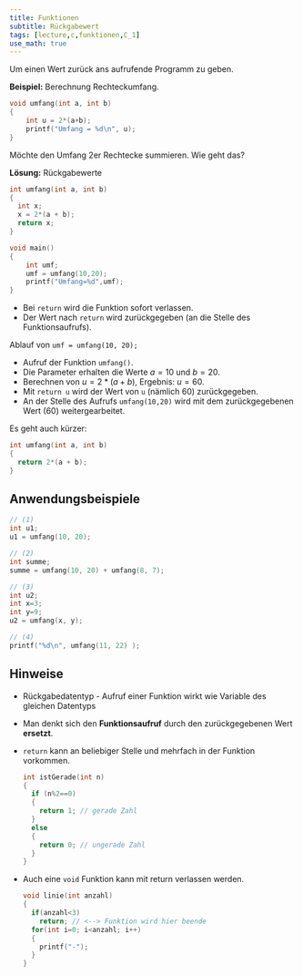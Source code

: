 ```yaml
---
title: Funktionen
subtitle: Rückgabewert
tags: [lecture,c,funktionen,C_1]
use_math: true
---
```


Um einen Wert zurück ans aufrufende Programm zu geben.

**Beispiel:** Berechnung Rechteckumfang.

```c
void umfang(int a, int b)
{
    int u = 2*(a+b);
    printf("Umfang = %d\n", u);
}
```

Möchte den Umfang 2er Rechtecke summieren. Wie geht das? 

**Lösung:** Rückgabewerte

```c
int umfang(int a, int b)
{
  int x;
  x = 2*(a + b);
  return x;
}
```

```c
void main()
{
    int umf;
    umf = umfang(10,20);
    printf("Umfang=%d",umf);
}
```

- Bei `return` wird die Funktion sofort verlassen.
- Der Wert nach `return` wird zurückgegeben (an die Stelle des Funktionsaufrufs). 


Ablauf von `umf = umfang(10, 20);`


- Aufruf der Funktion `umfang()`.
- Die Parameter erhalten die Werte $a=10$ und $b=20$. 
- Berechnen von $u = 2*(a + b)$, Ergebnis: $u=60$. 
- Mit `return u` wird der Wert von `u`  (nämlich 60) zurückgegeben.
- An der Stelle des Aufrufs `umfang(10,20)` wird mit dem zurückgegebenen Wert (60) weitergearbeitet.

Es geht auch kürzer:

```c
int umfang(int a, int b)
{
  return 2*(a + b);
}
```



## Anwendungsbeispiele

```c
// (1)
int u1;
u1 = umfang(10, 20);

// (2)
int summe;
summe = umfang(10, 20) + umfang(8, 7);

// (3)
int u2;
int x=3;
int y=9;
u2 = umfang(x, y);

// (4)
printf("%d\n", umfang(11, 22) );
```



## Hinweise

- Rückgabedatentyp - Aufruf einer Funktion wirkt wie Variable des gleichen Datentyps
  
- Man denkt sich den **Funktionsaufruf** durch den zurückgegebenen Wert **ersetzt**.
  
- `return` kann an beliebiger Stelle und mehrfach in der Funktion vorkommen.

  ```c
  int istGerade(int n)
  {
    if (n%2==0)
    {
      return 1; // gerade Zahl
    }
    else
    {
      return 0; // ungerade Zahl
    }
  }
  ```

- Auch eine `void` Funktion kann mit return verlassen werden.

  ```c
  void linie(int anzahl)
  {
    if(anzahl<3)
      return; // <--> Funktion wird hier beende
    for(int i=0; i<anzahl; i++)
    {
      printf("-");
    }
  }
  ```

  

















